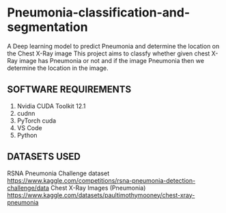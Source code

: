 # Pneumonia-classification-and-segmentation
A Deep learning model to predict Pneumonia and determine the location on the Chest X-Ray image
This project aims to classfy whether given chest X-Ray image has Pneumonia or not and if the image Pneumonia then we determine the location in the image.
## SOFTWARE REQUIREMENTS
1. Nvidia CUDA Toolkit 12.1
2. cudnn
3. PyTorch cuda
4. VS Code
5. Python
## DATASETS USED
RSNA Pneumonia Challenge dataset https://www.kaggle.com/competitions/rsna-pneumonia-detection-challenge/data
Chest X-Ray Images (Pneumonia) https://www.kaggle.com/datasets/paultimothymooney/chest-xray-pneumonia
